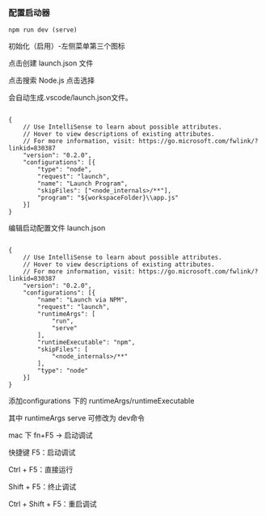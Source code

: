 

###  配置启动器

```
npm run dev (serve)
```

初始化（启用）-左侧菜单第三个图标

点击创建 launch.json 文件

点击搜索 Node.js 点击选择

会自动生成.vscode/launch.json文件。


```

{
    // Use IntelliSense to learn about possible attributes.
    // Hover to view descriptions of existing attributes.
    // For more information, visit: https://go.microsoft.com/fwlink/?linkid=830387
    "version": "0.2.0",
    "configurations": [{
        "type": "node",
        "request": "launch",
        "name": "Launch Program",
        "skipFiles": ["<node_internals>/**"],
        "program": "${workspaceFolder}\\app.js"
    }]
}
```



编辑启动配置文件
launch.json

```

{
    // Use IntelliSense to learn about possible attributes.
    // Hover to view descriptions of existing attributes.
    // For more information, visit: https://go.microsoft.com/fwlink/?linkid=830387
    "version": "0.2.0",
    "configurations": [{
        "name": "Launch via NPM",
        "request": "launch",
        "runtimeArgs": [
            "run",
            "serve"
        ],
        "runtimeExecutable": "npm",
        "skipFiles": [
            "<node_internals>/**"
        ],
        "type": "node"
    }]
}
```

添加configurations 下的 runtimeArgs/runtimeExecutable

其中 runtimeArgs serve 可修改为 dev命令 


mac 下 fn+F5  -> 启动调试

快捷键
F5：启动调试

Ctrl + F5：直接运行

Shift + F5：终止调试

Ctrl + Shift + F5：重启调试